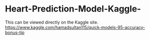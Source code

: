 # Heart-Prediction-Model-Kaggle-

This can be viewed directly on the Kaggle site. https://www.kaggle.com/hamadsultan115/quick-models-95-accuracy-bonus-tip
